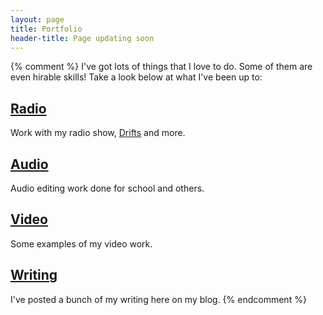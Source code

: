 ```yaml
---
layout: page
title: Portfolio
header-title: Page updating soon
---
```


{% comment %}
I've got lots of things that I love to do. Some of them are even hirable skills! Take a look below at what I've been up to:

## [Radio](/radio/)
Work with my radio show, [Drifts](http://drifts.fm/) and more.

## [Audio](/audio/)
Audio editing work done for school and others.

## [Video](/video/)
Some examples of my video work.

## [Writing](/posts/)
I've posted a bunch of my writing here on my blog.
{% endcomment %}
